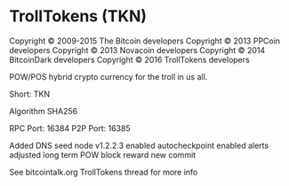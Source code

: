 TrollTokens (TKN)
===================

Copyright © 2009-2015 The Bitcoin developers
Copyright © 2013 PPCoin developers
Copyright © 2013 Novacoin developers
Copyright © 2014 BitcoinDark developers
Copyright © 2016 TrollTokens developers

POW/POS hybrid crypto currency for the troll in us all.

Short: TKN

Algorithm SHA256


RPC Port: 16384
P2P Port: 16385

Added DNS seed node
v1.2.2.3
enabled autocheckpoint
enabled alerts
adjusted long term POW block reward
new commit

See bitcointalk.org TrollTokens thread for more info


